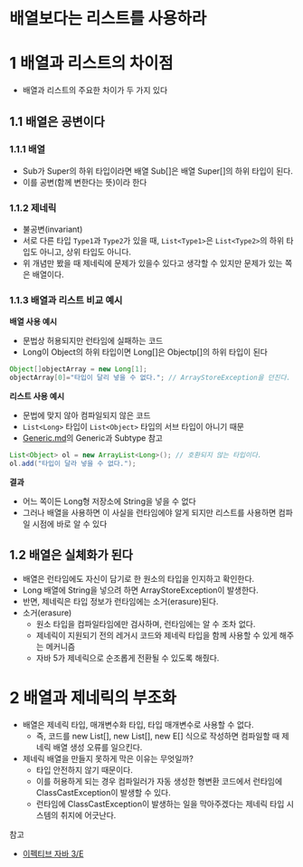 # 배열보다는 리스트를 사용하라



# 1 배열과 리스트의 차이점

* 배열과 리스트의 주요한 차이가 두 가지 있다



## 1.1 배열은 공변이다

### 1.1.1 배열

- Sub가 Super의 하위 타입이라면 배열 Sub[]은 배열 Super[]의 하위 타입이 된다.
- 이를 공변(함께 변한다는 뜻)이라 한다



### 1.1.2 제네릭

- 불공변(invariant)
- 서로 다른 타입 `Type1`과 `Type2`가 있을 때, `List<Type1>`은 `List<Type2>`의 하위 타입도 아니고, 상위 타입도 아니다.
- 위 개념만 봤을 때 제네릭에 문제가 있을수 있다고 생각할 수 있지만 문제가 있는 쪽은 배열이다.



### 1.1.3 배열과 리스트 비교 예시

**배열 사용 예시**

* 문법상 허용되지만 런타임에 실패하는 코드
* Long이 Object의 하위 타입이면 Long[]은 Objectp[]의 하위 타입이 된다

```java
Object[]objectArray = new Long[1];
objectArray[0]="타입이 달리 넣을 수 없다."; // ArrayStoreException을 던진다.
```



**리스트 사용 예시**

* 문법에 맞지 않아 컴파일되지 않은 코드
* `List<Long>` 타입이 `List<Object>` 타입의 서브 타입이 아니기 때문
* [Generic.md](../../../Generic/Generic.md)의 Generic과 Subtype 참고

```java
List<Object> ol = new ArrayList<Long>(); // 호환되지 않는 타입이다.
ol.add("타입이 달라 넣을 수 없다.");
```



**결과**

* 어느 쪽이든 Long형 저장소에 String을 넣을 수 없다
* 그러나 배열을 사용하면 이 사실을 런타임에야 알게 되지만 리스트를 사용하면 컴파일 시점에 바로 알 수 있다



## 1.2 배열은 실체화가 된다

* 배열은 런타임에도 자신이 담기로 한 원소의 타입을 인지하고 확인한다.
* Long 배열에 String을 넣으려 하면 ArrayStoreException이 발생한다.
* 반면, 제네릭은 타입 정보가 런타임에는 소거(erasure)된다.
* 소거(erasure)
  - 원소 타입을 컴파일타임에만 검사하며, 런타임에는 알 수 조차 없다.
  - 제네릭이 지원되기 전의 레거시 코드와 제네릭 타입을 함께 사용할 수 있게 해주는 메커니즘
  - 자바 5가 제네릭으로 순조롭게 전환될 수 있도록 해줬다.



# 2 배열과 제네릭의 부조화

- 배열은 제네릭 타입, 매개변수화 타입, 타입 매개변수로 사용할 수 없다.
  - 즉, 코드를 new List[], new List[], new E[] 식으로 작성하면 컴파일할 때 제네릭 배열 생성 오류를 일으킨다.
- 제네릭 배열을 만들지 못하게 막은 이유는 무엇일까?
  - 타입 안전하지 않기 때문이다.
  - 이를 허용하게 되는 경우 컴파일러가 자동 생성한 형변환 코드에서 런타임에 ClassCastException이 발생할 수 있다.
  - 런타임에 ClassCastException이 발생하는 일을 막아주겠다는 제네릭 타입 시스템의 취지에 어긋난다.



참고

* [이펙티브 자바 3/E](http://www.kyobobook.co.kr/product/detailViewKor.laf?mallGb=KOR&ejkGb=KOR&barcode=9788966262281)